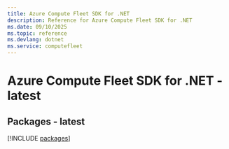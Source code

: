 ```yaml
---
title: Azure Compute Fleet SDK for .NET
description: Reference for Azure Compute Fleet SDK for .NET
ms.date: 09/10/2025
ms.topic: reference
ms.devlang: dotnet
ms.service: computefleet
---
```

# Azure Compute Fleet SDK for .NET - latest
## Packages - latest
[!INCLUDE [packages](compute-fleet-index.md)]